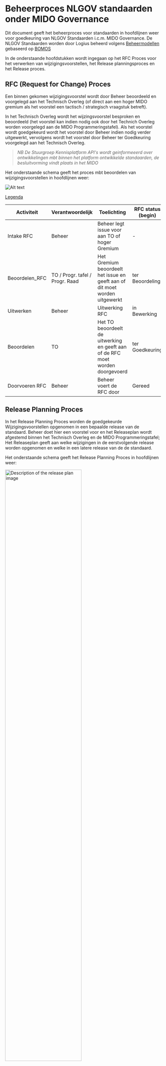 # Beheerproces NLGOV standaarden onder MIDO Governance

Dit document geeft het beheerproces voor standaarden in hoofdlijnen weer voor goedkeuring van NLGOV Standaarden i.c.m. MIDO Governance.
De NLGOV Standaarden worden door Logius beheerd volgens [Beheermodellen](https://github.com/Logius-standaarden) gebaseerd op [BOMOS](https://www.logius.nl/domeinen/infrastructuur/bomos) 

In de onderstaande hoofdstukken wordt ingegaan op het RFC Proces voor het verwerken van wijzigingsvoorstellen, het Release planningsproces en het Release proces.


## RFC (Request for Change)  Proces 

Een binnen gekomen wijzigingsvoorstel wordt door Beheer beoordeeld en voorgelegd aan het Technisch Overleg (of direct aan een hoger MIDO gremium als het voorstel een tactisch / strategisch vraagstuk betreft).

In het Technisch Overleg wordt het wijzingsvoorstel besproken en beoordeeld (het voorstel kan indien nodig ook door het Technich Overleg worden voorgelegd aan de MIDO Programmeringstafel).
Als het voorstel wordt goedgekeurd wordt het voorstel door Beheer indien nodig verder uitgewerkt, vervolgens wordt het voorstel door Beheer ter Goedkeuring voorgelegd aan het Technisch Overleg.

> _NB De Stuurgroep Kennisplatform API's wordt geinformeeerd over ontwikkelingen mbt binnen het platform ontwikkelde standaarden, de besluitvorming vindt plaats in het MIDO_

Het onderstaande schema geeft het proces mbt beoordelen van wijzigingsvoorstellen in hoofdlijnen weer:

![Alt text](./media/mido_rfc_release_rfc.svg)

[Legenda](#bijlage-bpmn-legenda)



|Activiteit | Verantwoordelijk | Toelichting | RFC status (begin)| RFC status (eind)
|----|----|----|---|---|
|Intake RFC|Beheer|Beheer legt issue voor aan TO of hoger Gremium | - | ter Beoordeling|
|Beoordelen_RFC|TO / Progr. tafel / Progr. Raad|Het Gremium beoordeelt het issue en geeft aan of dit moet worden uitgewerkt|ter Beoordeling | in Bewerking |
|Uitwerken|Beheer| Uitwerking RFC  |in Bewerking | ter Goedkeuring|
|Beoordelen|TO | Het TO beoordeelt de uitwerking en geeft aan of de RFC moet worden doorgevoerd |ter Goedkeuring | Gereed |
|Doorvoeren RFC| Beheer|  Beheer voert de RFC door  |Gereed  | Klaar voor release|


## Release Planning Proces

In het Release Planning Proces worden de goedgekeurde Wijzigingsvoorstellen opgenomen in een bepaalde release van de standaard. Beheer doet hier een voorstel voor en het Releaseplan wordt afgestemd binnen het Technisch Overleg en de MIDO Programmeringstafel; Het Releaseplan geeft aan welke wijzigingen in de eerstvolgende release worden opgenomen en welke in een latere release van de de standaard. 

Het onderstaande schema geeft het Release Planning Proces in hoofdlijnen weer:

<img src="./media/mido_releaseplan.svg" width="70%" alt="Description of the release plan image">

[Legenda](#bijlage-bpmn-legenda)

|Activiteit | Verantwoordelijk | Toelichting | Releaseplan status (begin)|  Releaseplan status (eind)|
|----|----|----|---|---|
|Opstellen Releaseplan voorstel|Beheer | Goedgekeurde RFC's worden gebundeld in een voorstel voor een nieuwe release van de standaard| - |ter Beoordeling|
|Beoordelen Releaseplan voorstel|TO|Het TO beoordeelt het releaseplan |ter Beoordeling | TO:Goedgekeurd
|Beoordelen Releaseplan voorstel| Programmeringstafel| Programmeringstafel beoordeelt het releaseplan |TO:Goedgekeurd | PT:Goedgekeurd
|Publiceren Releaseplan | Beheer| releaseplan wordt gepubliceerd| PT:Goedgekeurd | Gepubliceerd|

> _NB Het Releaseplan wordt aan de Programmeringstafel ter beoordeling aangeboden wanneer het plan tactische/strategische vragen met zich mee brengt_

## Release Proces

In het Releaseproces wordt een volgende release van de standaard samengesteld door Beheer conform het Releaseplan.
De nieuwe versie wordt vervolgens publiek geconsulteerd, en de resultaten van de consultatie worden besproken in het Technisch Overleg en verwerkt. De definitieve release wordt vervolgens voor vaststelling geagendeerd bij de MIDO Programmeringstafel (bij een major/minor wijziging) en bij de Programmeringsraad (alleen bij major wijzigingen). 
Na Goedkeuring wordt de standaard door Beheer gepubliceerd.


![Alt text](./media/mido_rfc_release_kpapi.svg)


[Legenda](#bijlage-bpmn-legenda)

|Activiteit | Verantwoordelijk | Toelichting | Release status (begin) | Release status (eind)| Release status (document) |
|----|----|----|---| ---|---|
|Samenstellen_Release|Beheer | Conform de releaseplanning worden goedgekeurde RFC's gebundeld in een nieuwe release van de standaard | - |in Consultatie | __Document:__ Consultatie versie <BR> __Governance:__ _|
|Publieke_Consultatie|Beheer| De Release wordt publiek geconsulteerd en reacties worden verzameld en voorgelegd aan TO |in Consultatie | ter Goedkeuring| __Document:__ Consultatie versie <BR> __Governance:__ _|
|Beoordelen Consultatie|TO| Het TO beoordeelt de resultaten van de consultatie en geeft aan welke eventuele aanpassingen nodig zijn |ter Goedkeuring | TO:Release_ Goedgekeurd| __Document:__ Consultatie versie <BR> __Governance:__ TO:Release_Goedgekeurd
|Samenstellen Definitieve Release | Beheer | Samenstellen definitieve release | TO:Release_ Goedgekeurd | ter Vaststelling|__Document:__ Versie ter vaststelling <BR> __Governance:__ TO:Release_Goedgekeurd |
|Agenderen Release | Beheer   | Agenderen MIDO | ter Vaststelling | ter Vaststelling |__Document:__ Versie ter vaststelling  <BR> __Governance:__  TO:Release_Goedgekeurd <BR>| 
|Goedkeuren Release | MIDO Programmerings tafel  |Beoordelen release (major/minor) - minor versies worden door de programmeringstafel vastgesteld, major versies gaan bij een posititief advies van de tafel door naar de programmeringsraad voor vaststelling | (ter Vaststelling) TO:Release_ Goedgekeurd | PT:Release_ Goedgekeurd  | __Document:__ Versie ter vaststelling  <BR> __Governance:__  TO:Release_Goedgekeurd <BR> PT:Release_Goedgekeurd | 
|Goedkeuren Release | MIDO Programmerings raad |Beoordelen release (major) | (ter Vaststelling) PT:Release_ Goedgekeurd | PR:Release_ Goedgekeurd| __Document:__ Versie ter vaststelling  <BR> __Governance:__  TO:Release_Goedgekeurd <BR> PT:Release_ Goedgekeurd <BR> PR:Release_ Goedgekeurd |  |
|Publicatie | Beheer | Publiceren van de release en release notes | PT/PR:Release_ Goedgekeurd | Vastgesteld | __Document:__ Vastgesteld  <BR> __Governance:__  TO:Release_Goedgekeurd <BR>  PT:Release_Goedgekeurd <BR> PR:Release_Goedgekeurd | 

## SOTD voorbeeld:

Zie als voorbeeld van de State of this document de onderstaande tabel:

| Organization / Committee                                     | Version number                                               | Official status                                              | Date       |
| ------------------------------------------------------------ | ------------------------------------------------------------ | ------------------------------------------------------------ | ---------- |
| [Forum Standaardisatie](https://www.forumstandaardisatie.nl/open-standaarden/rest-api-design-rules) | [1.0]( https://gitdocumentatie.logius.nl/publicatie/api/adr/1.0) | reported                                                     | 15-10-2019 |
| [Forum Standaardisatie](https://www.forumstandaardisatie.nl/open-standaarden/rest-api-design-rules) | [1.0]( https://gitdocumentatie.logius.nl/publicatie/api/adr/1.0) | ['comply of explain' standard (mandatory open standard)](https://gitdocumentatie.logius.nl/publicatie/api/adr/) | 09-07-2020 |
| [Working group](https://github.com/Geonovum/KP-APIs/tree/03d7fd61b3f25eef5d3242c7beee688e0d2d9623/overleggen/Werkgroep%20API%20design%20rules/Verslagen/20230905) | [2.0.0-rc.1](https://gitdocumentatie.logius.nl/publicatie/api/adr/2.0.0-rc.1/) | working version / final draft by 'Working Group'             | 05-09-2023 |
| [KP API Steering committee](https://github.com/Geonovum/KP-APIs/tree/master/overleggen/Stuurgroep/Verslagen) | [2.0.0-rc.1](https://gitdocumentatie.logius.nl/publicatie/api/adr/2.0.0-rc.1/) | approved consultation version / adopted by 'KP API'          | 21-09-2024 |
| [MIDO programmeringstafel](https://pgdi.nl/groups/view/c9a77467-7118-42c4-ad27-d0da773bc7dc/programmeringstafels-en-financiele-commissie-pgdi/files/82ac7589-ce2a-4c39-aabd-99eb9a6cf43a) | [2.0.0-rc.2](https://gitdocumentatie.logius.nl/publicatie/api/adr/2.0.0-rc.2) | release candidate 2 / definitief concept                     | 14-02-2024 |
| [MIDO PGDI Committee](https://pgdi.nl/groups/view/fa975d80-05e2-4f9e-89d6-6a053295c97b/programmeringsraad-gdi/files) | [2.0.0-rc.2](https://gitdocumentatie.logius.nl/publicatie/api/adr/2.0.0-rc.2) | definitive version / approved by 'PGDI'                      | 07-03-2024 |
| [Forum Standaardisatie](https://www.forumstandaardisatie.nl/open-standaarden/rest-api-design-rules) | [2.0.0-rc.2](https://gitdocumentatie.logius.nl/publicatie/api/adr/2.0.0-rc.2) | reported                                                     | 25-01-2024 |
| [Forum Standaardisatie](https://www.forumstandaardisatie.nl/open-standaarden/rest-api-design-rules) | [2.0.0](https://gitdocumentatie.logius.nl/publicatie/api/adr/2.0.0) | intake pending                                               | 18-04-2024 |
| [Forum Standaardisatie](https://www.forumstandaardisatie.nl/open-standaarden/rest-api-design-rules) | [2.0.0](https://gitdocumentatie.logius.nl/publicatie/api/adr/2.0.0) | definitive version / approved by Forum Standaardisatie       | tbd        |



## Bijlage Begrippenlijst

### 1. Gremium
**Gremium**: Een formeel overlegorgaan of comité waarin beslissingen worden genomen of adviezen worden gegeven over specifieke onderwerpen, in deze context de besluitvorming en coordinatie rondom de infrastructuur en digitale ontwikkeling van de Digitale Overheid.

### 2. KPAPI (Kennisplatform API)
**KPAPI (Kennisplatform API)**: Het Kennisplatform API is een open platform, waar overheden, marktpartijen, gebruikers en aanbieders samen werken aan een Nederlandse API strategie en alles wat daarbij komt kijken. Hiernaast is er ook een stuurgroep van deze platform en die heeft een adviserende rol in geval van de normatieve standaarden die onder MIDO governance vallen. De stuurgroep wordt geinformeerd over ontwikkelingen en de besluitvorming vind vervolgens plaats in het MIDO.

### 3. Major change
**Major change**: Een major change is een grote wijziging en wordt bij de definitieve release voor vaststelling zowel geagendeerd bij de MIDO Programmeringstafel als bij de MIDO Programmeringsraad. Grote wijzigingen worden alleen geagendeerd bij de Programmeringsraad en kleine wijzigingen niet (minor changes).

### 4. MIDO (Meerjarenprogramma Infrastructuur Digitale Overheid)
**MIDO (Meerjarenprogramma Infrastructuur Digitale Overheid)**: Het MIDO is een samenwerkingsprogramma van overheden en publieke dienstverleners dat gericht is op de modernisering en gezamenlijke governance van de Generieke Digitale Infrastructuur (GDI), met als doel veilige, toegankelijke en betrouwbare digitale publieke dienstverlening te waarborgen.

### 5. MIDO Programmeringstafel
**MIDO Programmeringstafel**: Het programmeringstafel is een inhoudelijke voorbereiding, overleg en afstemming van plannen tussen betrokken partijen binnen het MIDO programma.

### 6. MIDO Programmeringsraad
**MIDO Programmeringsraad**: De programmeringsraad is een beslissend orgaan, waarin de strategische besluitvorming en goedkeuring van plannen en dergelijke dingen plaatsvinden binnen het MIDO programma.

### 7. Minor change
**Minor change**: Een minor change is een kleine wijziging en wordt bij de definitieve release voor vaststelling alleen geagendeerd bij het MIDO Programmeringstafel.

### 8. Release planningsproces
**Release planningsproces**: In het Release Planning Proces worden de goedgekeurde Wijzigingsvoorstellen opgenomen in een bepaalde release van de standaard.

### 9. Release proces
**Release proces**: In het Releaseproces wordt een volgende release van de standaard samengesteld door Beheer conform het Releaseplan.

### 10. RFC (Request for Change)
**RFC (Request for Change)**: Het RFC is een binnen gekomen wijzigingsvoorstel dat door Beheer wordt beoordeeld en voorgelegd aan het Technisch Overleg (of direct aan een hoger Stuurgroep/MIDO gremium als het voorstel een tactisch / strategisch vraagstuk betreft).

### 11. TO (Technisch Overleg)
**TO (Technisch Overleg)**: Het technisch overleg bespreekt actuele vraagstukken en ontwikkelingen rondom een bepaald standaard en beoordeelt wijzigingen aan de standaard. 

## Bijlage Statussen


### RFC Status

|Status  | Toelichting | 
|----|----|
| Afgewezen | Het voorstel is afgewezen en kan opnieuw in behandeling worden genomen na aanpassing. |
| Gereed | Het voorstel is aangenomen en kan worden doorgevoerd. |
| In bewerking | Het voorstel is in bewerking bij de beheerorganisatie.| 
| In onderzoek | Ter voorbereiding van uitwerking is onderzoek nodig. |
| Klaar voor release | Het voorstel is verwerkt en klaar voor de volgende release.|
| Ter goedkeuring | Het voorstel is uitgewerkt en wordt ter goedkeuring aangeboden.|
| Uitwerking door derden | Het voorstel wacht op uitwerking door een externe partij. |
> Zie ook [https://github.com/Logius-standaarden/Digikoppeling-Algemeen/labels](https://github.com/Logius-standaarden/Digikoppeling-Algemeen/labels)

### Release Status

|Status  | Toelichting | 
|----|----|
| in Consultatie | Release aangeboden voor consultatie |
| ter Goedkeuring | Release aangeboden voor Goedkeuring |
| TO:Release_ Goedgekeurd | Release goedgekeurd door TO |
| ter Vaststelling | Release aangeboden voor vaststelling |
| PT:Release_ Goedgekeurd | Release goedgekeurd door Programmeringstafel |
| PR:Release_ Goedgekeurd | Release goedgekeurd door Programmeringsraad |
| Vastgesteld | Release vastgesteld |


## Bijlage BPMN Legenda

![Legenda](./media/BPMN%20Symbolen%20afbeelding.PNG)



